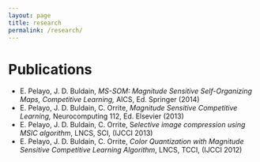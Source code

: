 ```yaml
---
layout: page
title: research
permalink: /research/
---
```




# Publications

- E. Pelayo, J. D. Buldain, *MS-SOM: Magnitude Sensitive Self-Organizing Maps, Competitive Learning,* AICS, Ed. Springer (2014)
- E. Pelayo, J. D. Buldain, C. Orrite, *Magnitude Sensitive Competitive Learning,* Neurocomputing 112, Ed. Elsevier (2013) 
- E. Pelayo, J. D. Buldain, C. Orrite, S*elective image compression using MSIC algorithm*, LNCS, SCI, (IJCCI 2013)
- E. Pelayo, J. D. Buldain, C. Orrite, *Color Quantization with Magnitude Sensitive Competitive Learning Algorithm*, LNCS, TCCI, (IJCCI 2012)
